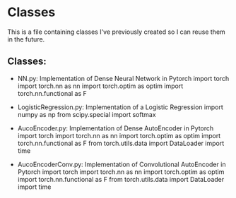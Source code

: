# Classes
This is a file containing classes I've previously created so I can reuse them in the future.


## Classes:
- NN.py: Implementation of Dense Neural Network in Pytorch
import torch
import torch.nn as nn
import torch.optim as optim
import torch.nn.functional as F

- LogisticRegression.py: Implementation of a Logistic Regression
import numpy as np
from scipy.special import softmax

- AucoEncoder.py: Implementation of Dense AutoEncoder in Pytorch
import torch
import torch.nn as nn
import torch.optim as optim
import torch.nn.functional as F
from torch.utils.data import DataLoader
import time

- AucoEncoderConv.py: Implementation of Convolutional AutoEncoder in Pytorch
import torch
import torch.nn as nn
import torch.optim as optim
import torch.nn.functional as F
from torch.utils.data import DataLoader
import time

